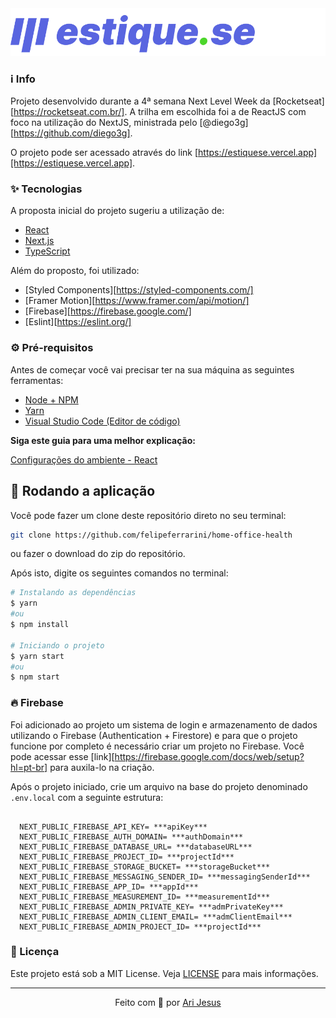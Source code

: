 <div align="center">
  <img src=".github/logo.svg" alt="estique.se"/>
</div>


### :information_source: Info

Projeto desenvolvido durante a 4ª semana Next Level Week da [Rocketseat][https://rocketseat.com.br/]. A trilha em escolhida foi a de ReactJS com foco na utilização do NextJS, ministrada pelo [@diego3g][https://github.com/diego3g].

O projeto pode ser acessado através do link [https://estiquese.vercel.app][https://estiquese.vercel.app].

### ✨ Tecnologias

A proposta inicial do projeto sugeriu a utilização de:

- [React](https://reactjs.org)
- [Next.js](https://nextjs.org/)
- [TypeScript](https://www.typescriptlang.org/)

Além do proposto, foi utilizado:

- [Styled Components][https://styled-components.com/]
- [Framer Motion][https://www.framer.com/api/motion/]
- [Firebase][https://firebase.google.com/]
- [Eslint][https://eslint.org/]

### ⚙ Pré-requisitos

Antes de começar você vai precisar ter na sua máquina as seguintes ferramentas:

* [Node + NPM](https://nodejs.org/)
* [Yarn](https://yarnpkg.com/)
* [Visual Studio Code (Editor de código)](https://code.visualstudio.com/)

**Siga este guia para uma melhor explicação:**

[Configurações do ambiente - React](https://www.notion.so/Configura-es-do-ambiente-React-76f2963a042f45b9b9b567a2795945b8)

## 🎲 Rodando a aplicação

Você pode fazer um clone deste repositório direto no seu terminal:

```sh
git clone https://github.com/felipeferrarini/home-office-health
```

ou fazer o download do zip do repositório.



Após isto, digite os seguintes comandos no terminal:

```sh
# Instalando as dependências
$ yarn
#ou
$ npm install

# Iniciando o projeto
$ yarn start
#ou
$ npm start
```

### :fire: Firebase

Foi adicionado ao projeto um sistema de login e armazenamento de dados utilizando o Firebase (Authentication + Firestore) e para que o projeto funcione por completo é necessário criar um projeto no Firebase. Você pode acessar esse [link][https://firebase.google.com/docs/web/setup?hl=pt-br] para auxila-lo na criação.

Após o projeto iniciado, crie um arquivo na base do projeto denominado `.env.local` com a seguinte estrutura:

```env

  NEXT_PUBLIC_FIREBASE_API_KEY= ***apiKey***
  NEXT_PUBLIC_FIREBASE_AUTH_DOMAIN= ***authDomain***
  NEXT_PUBLIC_FIREBASE_DATABASE_URL= ***databaseURL***
  NEXT_PUBLIC_FIREBASE_PROJECT_ID= ***projectId***
  NEXT_PUBLIC_FIREBASE_STORAGE_BUCKET= ***storageBucket***
  NEXT_PUBLIC_FIREBASE_MESSAGING_SENDER_ID= ***messagingSenderId***
  NEXT_PUBLIC_FIREBASE_APP_ID= ***appId***
  NEXT_PUBLIC_FIREBASE_MEASUREMENT_ID= ***measurementId***
  NEXT_PUBLIC_FIREBASE_ADMIN_PRIVATE_KEY= ***admPrivateKey***
  NEXT_PUBLIC_FIREBASE_ADMIN_CLIENT_EMAIL= ***admClientEmail***
  NEXT_PUBLIC_FIREBASE_ADMIN_PROJECT_ID= ***projectId***

```

### 📝 Licença

Este projeto está sob a MIT License. Veja [LICENSE](./LICENSE) para mais informações.

---

<p align="center">
  Feito com 💜 por <a href="https://www.linkedin.com/in/arimario-jesus">Ari Jesus</a>
</p>